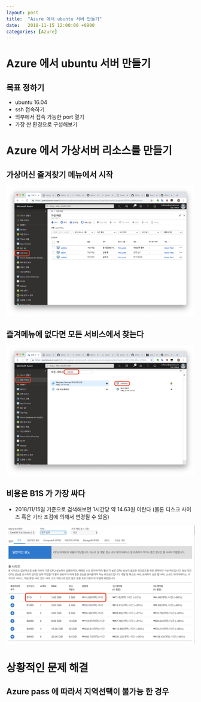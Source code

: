 ```yaml
---
layout: post
title:  "Azure 에서 ubuntu 서버 만들기"
date:   2018-11-15 12:00:00 +0900
categories: [Azure]
---
```

# Azure 에서 ubuntu 서버 만들기

## 목표 정하기
- ubuntu 16.04
- ssh 접속하기
- 외부에서 접속 가능한 port 열기
- 가장 싼 환경으로 구성해보기

# Azure 에서 가상서버 리소스를 만들기
## 가상머신 즐겨찾기 메뉴에서 시작

![즐겨찾기에서 가상머신 찾기](/posts/img/2018-11-15/image-001.png)

## 즐겨메뉴에 없다면 모든 서비스에서 찾는다
![모든서비스에서 가상머신 찾기](/posts/img/2018-11-15/image-002.png)

## 비용은 B1S 가 가장 싸다
- 2018/11/15일 기준으로 검색해보면 1시간당 약 14.63원 이란다 (물론 디스크 사이즈 혹은 기타 조검에 의해서 변경될 수 있음)

![가장 싼 가상머신 찾기](/posts/img/2018-11-15/image-004.png)







# 상황적인 문제 해결
## Azure pass 에 따라서 지역선택이 불가능 한 경우
